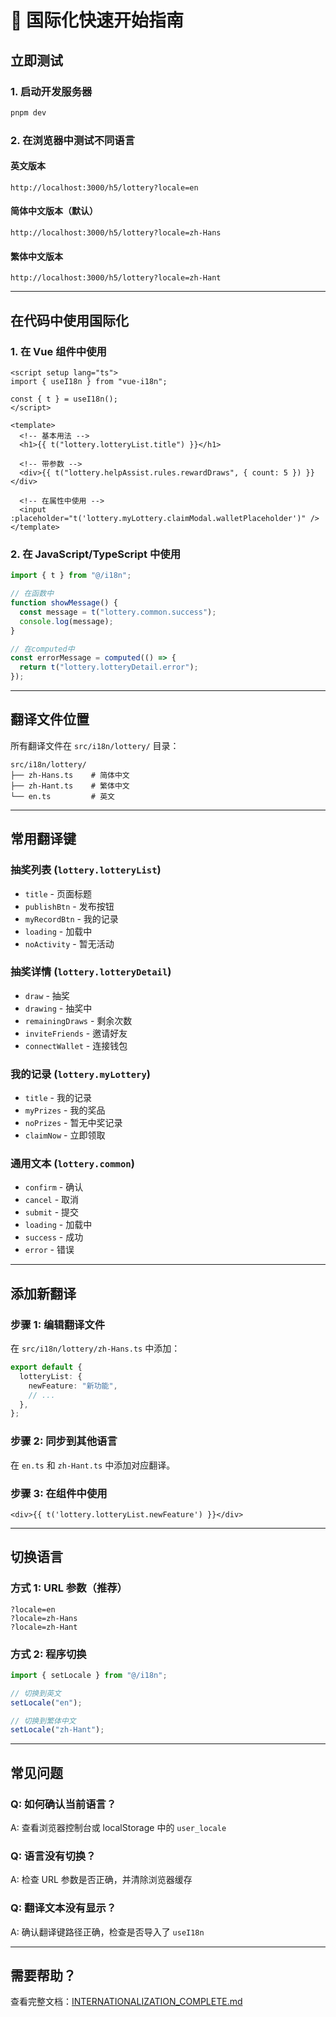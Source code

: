 # 🚀 国际化快速开始指南

## 立即测试

### 1. 启动开发服务器

```bash
pnpm dev
```

### 2. 在浏览器中测试不同语言

#### 英文版本

```
http://localhost:3000/h5/lottery?locale=en
```

#### 简体中文版本（默认）

```
http://localhost:3000/h5/lottery?locale=zh-Hans
```

#### 繁体中文版本

```
http://localhost:3000/h5/lottery?locale=zh-Hant
```

---

## 在代码中使用国际化

### 1. 在 Vue 组件中使用

```vue
<script setup lang="ts">
import { useI18n } from "vue-i18n";

const { t } = useI18n();
</script>

<template>
  <!-- 基本用法 -->
  <h1>{{ t("lottery.lotteryList.title") }}</h1>

  <!-- 带参数 -->
  <div>{{ t("lottery.helpAssist.rules.rewardDraws", { count: 5 }) }}</div>

  <!-- 在属性中使用 -->
  <input :placeholder="t('lottery.myLottery.claimModal.walletPlaceholder')" />
</template>
```

### 2. 在 JavaScript/TypeScript 中使用

```typescript
import { t } from "@/i18n";

// 在函数中
function showMessage() {
  const message = t("lottery.common.success");
  console.log(message);
}

// 在computed中
const errorMessage = computed(() => {
  return t("lottery.lotteryDetail.error");
});
```

---

## 翻译文件位置

所有翻译文件在 `src/i18n/lottery/` 目录：

```
src/i18n/lottery/
├── zh-Hans.ts    # 简体中文
├── zh-Hant.ts    # 繁体中文
└── en.ts         # 英文
```

---

## 常用翻译键

### 抽奖列表 (`lottery.lotteryList`)

- `title` - 页面标题
- `publishBtn` - 发布按钮
- `myRecordBtn` - 我的记录
- `loading` - 加载中
- `noActivity` - 暂无活动

### 抽奖详情 (`lottery.lotteryDetail`)

- `draw` - 抽奖
- `drawing` - 抽奖中
- `remainingDraws` - 剩余次数
- `inviteFriends` - 邀请好友
- `connectWallet` - 连接钱包

### 我的记录 (`lottery.myLottery`)

- `title` - 我的记录
- `myPrizes` - 我的奖品
- `noPrizes` - 暂无中奖记录
- `claimNow` - 立即领取

### 通用文本 (`lottery.common`)

- `confirm` - 确认
- `cancel` - 取消
- `submit` - 提交
- `loading` - 加载中
- `success` - 成功
- `error` - 错误

---

## 添加新翻译

### 步骤 1: 编辑翻译文件

在 `src/i18n/lottery/zh-Hans.ts` 中添加：

```typescript
export default {
  lotteryList: {
    newFeature: "新功能",
    // ...
  },
};
```

### 步骤 2: 同步到其他语言

在 `en.ts` 和 `zh-Hant.ts` 中添加对应翻译。

### 步骤 3: 在组件中使用

```vue
<div>{{ t('lottery.lotteryList.newFeature') }}</div>
```

---

## 切换语言

### 方式 1: URL 参数（推荐）

```
?locale=en
?locale=zh-Hans
?locale=zh-Hant
```

### 方式 2: 程序切换

```typescript
import { setLocale } from "@/i18n";

// 切换到英文
setLocale("en");

// 切换到繁体中文
setLocale("zh-Hant");
```

---

## 常见问题

### Q: 如何确认当前语言？

A: 查看浏览器控制台或 localStorage 中的 `user_locale`

### Q: 语言没有切换？

A: 检查 URL 参数是否正确，并清除浏览器缓存

### Q: 翻译文本没有显示？

A: 确认翻译键路径正确，检查是否导入了 `useI18n`

---

## 需要帮助？

查看完整文档：[INTERNATIONALIZATION_COMPLETE.md](./INTERNATIONALIZATION_COMPLETE.md)
